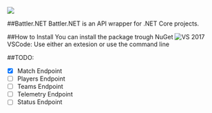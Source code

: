 [![](https://img.shields.io/nuget/v/Battler.NET.svg)](https://www.nuget.org/packages/Battler.NET/)

##Battler.NET
Battler.NET is an API wrapper for .NET Core projects.

##How to Install
You can install the package trough NuGet
![VS 2017](https://docs.microsoft.com/en-us/nuget/tools/package-manager-ui)
VSCode: Use either an extesion or use the command line

##TODO:
- [x] Match Endpoint
- [ ] Players Endpoint
- [ ] Teams Endpoint
- [ ] Telemetry Endpoint
- [ ] Status Endpoint
